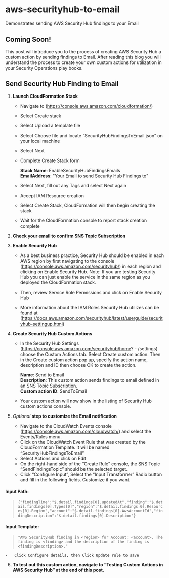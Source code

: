 # aws-securityhub-to-email
Demonstrates sending AWS Security Hub findings to your Email 

## Coming Soon!
This post will introduce you to the process of creating AWS Security Hub a custom action by sending findings to Email.  After reading this blog you will understand the process to create your own custom actions for utilization in your Security Operations play books.

## Send Security Hub Finding to Email

1.	**Launch CloudFormation Stack**
    - 	Navigate to (https://console.aws.amazon.com/cloudformation/)
    -	Select Create stack
    -	Select Upload a template file
    -	Select Choose file and locate “SecurityHubFindingsToEmail.json” on your local machine
    -	Select Next
    -	Complete Create Stack form

         **Stack Name**:  EnableSecurityHubFindingsEmails  
         **EmailAddress**: "Your Email to send Security Hub Findings to"

    -	Select Next, fill out any Tags and select Next again  
    -	Accept IAM Resource creation  
    -	Select Create Stack, CloudFormation will then begin creating the stack
    -	Wait for the CloudFormation console to report stack creation complete

2.	**Check your email to confirm SNS Topic Subscription**  
3.	**Enable Security Hub** 
    -	As a  best business practice, Security Hub should be enabled in each AWS region by first navigating to the console (https://console.aws.amazon.com/securityhub/) in each region and clicking on Enable Security Hub. Note: If you are testing Security Hub you can just enable the service in the same region as you deployed the CloudFormation stack.
    -	Then, review Service Role Permissions and click on Enable Security Hub  

    -	More information about the IAM Roles Security Hub utilizes can be found at (https://docs.aws.amazon.com/securityhub/latest/userguide/securityhub-settingup.html)

4.	**Create Security Hub Custom Actions**
    -	In the Security Hub Settings (https://console.aws.amazon.com/securityhub/home? - /settings) choose the Custom Actions tab. Select Create custom action. Then in the Create custom action pop up, specify the action name, description and ID then choose OK to create the action.

        **Name**: Send to Email  
        **Description**: This custom action sends findings to email defined in an SNS Topic Subscription.  
        **Custom action ID**: SendToEmail

    -	Your custom action will now show in the listing of Security Hub custom actions console.

5.	*Optional* **step to customize the Email notification**
    -	Navigate to the CloudWatch Events console (https://console.aws.amazon.com/cloudwatch/) and select the Events/Rules menu.
    -	Click on the CloudWatch Event Rule that was created by the CloudFormation Template. It will be named “SecurityHubFindingsToEmail”
    -	Select Actions and click on Edit
    -	On the right-hand side of the “Create Rule” console, the SNS Topic “SendFindingsTopic” should be the selected target.
    -	Click “Configure Input”, Select the “Input Transformer” Radio button and fill in the following fields. Customize if you want.

   #### Input Path:
>```{"findingTime":"$.detail.findings[0].updatedAt","finding":"$.detail.findings[0].Types[0]","region":"$.detail.findings[0].Resources[0].Region","account":"$.detail.findings[0].AwsAccountId","findingDescription":"$.detail.findings[0].Description"}```
   #### Input Template:
 >```"AWS SecurityHub finding in <region> for Account: <account>. The finding is <finding> and the description of the finding is <findingDescription>."```

    -   Click Configure details, then Click Update rule to save

6.	**To test out this custom action, navigate to “Testing Custom Actions in AWS Security Hub” at the end of this post.**
